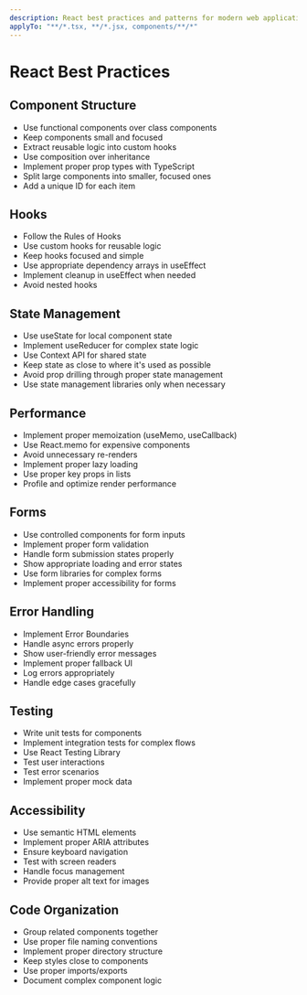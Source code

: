 ```yaml
---
description: React best practices and patterns for modern web applications
applyTo: "**/*.tsx, **/*.jsx, components/**/*"
---
```


# React Best Practices

## Component Structure
- Use functional components over class components
- Keep components small and focused
- Extract reusable logic into custom hooks
- Use composition over inheritance
- Implement proper prop types with TypeScript
- Split large components into smaller, focused ones
- Add a unique ID for each item

## Hooks
- Follow the Rules of Hooks
- Use custom hooks for reusable logic
- Keep hooks focused and simple
- Use appropriate dependency arrays in useEffect
- Implement cleanup in useEffect when needed
- Avoid nested hooks

## State Management
- Use useState for local component state
- Implement useReducer for complex state logic
- Use Context API for shared state
- Keep state as close to where it's used as possible
- Avoid prop drilling through proper state management
- Use state management libraries only when necessary

## Performance
- Implement proper memoization (useMemo, useCallback)
- Use React.memo for expensive components
- Avoid unnecessary re-renders
- Implement proper lazy loading
- Use proper key props in lists
- Profile and optimize render performance

## Forms
- Use controlled components for form inputs
- Implement proper form validation
- Handle form submission states properly
- Show appropriate loading and error states
- Use form libraries for complex forms
- Implement proper accessibility for forms

## Error Handling
- Implement Error Boundaries
- Handle async errors properly
- Show user-friendly error messages
- Implement proper fallback UI
- Log errors appropriately
- Handle edge cases gracefully

## Testing
- Write unit tests for components
- Implement integration tests for complex flows
- Use React Testing Library
- Test user interactions
- Test error scenarios
- Implement proper mock data

## Accessibility
- Use semantic HTML elements
- Implement proper ARIA attributes
- Ensure keyboard navigation
- Test with screen readers
- Handle focus management
- Provide proper alt text for images

## Code Organization
- Group related components together
- Use proper file naming conventions
- Implement proper directory structure
- Keep styles close to components
- Use proper imports/exports
- Document complex component logic 